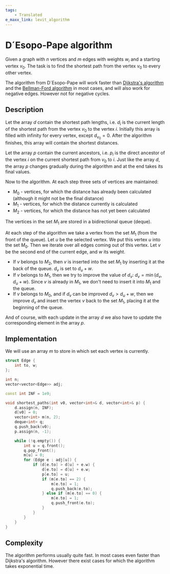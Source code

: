```yaml
---
tags:
    - Translated
e_maxx_link: levit_algorithm
---
```


# D´Esopo-Pape algorithm

Given a graph with $n$ vertices and $m$ edges with weights $w_i$ and a starting vertex $v_0$. The task is to find the shortest path from the vertex $v_0$ to every other vertex.

The algorithm from D´Esopo-Pape will work faster than [Dijkstra's algorithm](dijkstra.md) and the [Bellman-Ford algorithm](bellman_ford.md) in most cases, and will also work for negative edges. However not for negative cycles.

## Description

Let the array $d$ contain the shortest path lengths, i.e. $d_i$ is the current length of the shortest path from the vertex $v_0$ to the vertex $i$. Initially this array is filled with infinity for every vertex, except $d_{v_0} = 0$. After the algorithm finishes, this array will contain the shortest distances.

Let the array $p$ contain the current ancestors, i.e. $p_i$ is the direct ancestor of the vertex $i$ on the current shortest path from $v_0$ to $i$. Just like the array $d$, the array $p$ changes gradually during the algorithm and at the end takes its final values.

Now to the algorithm. At each step three sets of vertices are maintained:

-   $M_0$ - vertices, for which the distance has already been calculated (although it might not be the final distance)
-   $M_1$ - vertices, for which the distance currently is calculated
-   $M_2$ - vertices, for which the distance has not yet been calculated

The vertices in the set $M_1$ are stored in a bidirectional queue (deque).

At each step of the algorithm we take a vertex from the set $M_1$ (from the front of the queue). Let $u$ be the selected vertex. We put this vertex $u$ into the set $M_0$. Then we iterate over all edges coming out of this vertex. Let $v$ be the second end of the current edge, and $w$ its weight.

-   If $v$ belongs to $M_2$, then $v$ is inserted into the set $M_1$ by inserting it at the back of the queue. $d_v$ is set to $d_u + w$.
-   If $v$ belongs to $M_1$, then we try to improve the value of $d_v$: $d_v = \min(d_v, d_u + w)$. Since $v$ is already in $M_1$, we don't need to insert it into $M_1$ and the queue.
-   If $v$ belongs to $M_0$, and if $d_v$ can be improved $d_v > d_u + w$, then we improve $d_v$ and insert the vertex $v$ back to the set $M_1$, placing it at the beginning of the queue.

And of course, with each update in the array $d$ we also have to update the corresponding element in the array $p$.

## Implementation

We will use an array $m$ to store in which set each vertex is currently.

```{.cpp file=desopo_pape}
struct Edge {
    int to, w;
};

int n;
vector<vector<Edge>> adj;

const int INF = 1e9;

void shortest_paths(int v0, vector<int>& d, vector<int>& p) {
    d.assign(n, INF);
    d[v0] = 0;
    vector<int> m(n, 2);
    deque<int> q;
    q.push_back(v0);
    p.assign(n, -1);

    while (!q.empty()) {
        int u = q.front();
        q.pop_front();
        m[u] = 0;
        for (Edge e : adj[u]) {
            if (d[e.to] > d[u] + e.w) {
                d[e.to] = d[u] + e.w;
                p[e.to] = u;
                if (m[e.to] == 2) {
                    m[e.to] = 1;
                    q.push_back(e.to);
                } else if (m[e.to] == 0) {
                    m[e.to] = 1;
                    q.push_front(e.to);
                }
            }
        }
    }
}
```

## Complexity

The algorithm performs usually quite fast. In most cases even faster than Dijkstra's algorithm. However there exist cases for which the algorithm takes exponential time.
